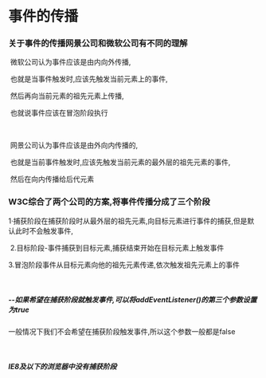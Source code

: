 # 事件的传播

### 	关于事件的传播网景公司和微软公司有不同的理解

​		微软公司认为事件应该是由内向外传播,

​		也就是当事件触发时,应该先触发当前元素上的事件,

​		然后再向当前元素的祖先元素上传播,

​		也就说事件应该在冒泡阶段执行

​		

​		网景公司认为事件应该是由外向内传播的,

​		也就是当前事件触发时,应该先触发当前元素的最外层的祖先元素的事件,

​		  然后在向内传播给后代元素



### W3C综合了两个公司的方案,将事件传播分成了三个阶段

​		1·捕获阶段在捕获阶段时从最外层的祖先元素,向目标元素进行事件的捕获,但是默认此时不会触发事件,

​		2.目标阶段-事件捕获到目标元素,捕获结束开始在目标元素上触发事件

​		3.冒泡阶段事件从目标元素向他的祖先元素传递,依次触发祖先元素上的事件

​		

##### 		--如果希望在捕获阶段就触发事件,可以将addEventListener()的第三个参数设置为true

​			一般情况下我们不会希望在捕获阶段触发事件,所以这个参数一般都是false 

​		

##### 		IE8及以下的浏览器中没有捕获阶段

